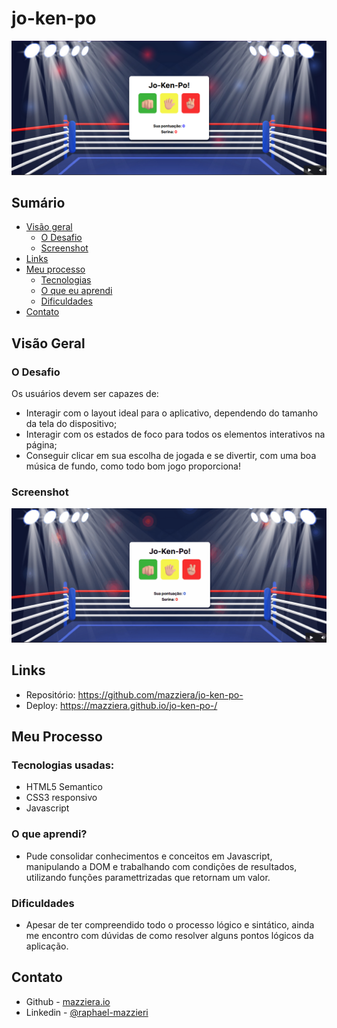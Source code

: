 # jo-ken-po

![](./src/design/preview-jokenpo-desktop.png)

## Sumário

- [Visão geral](#visão-geral)
  - [O Desafio](#o-desafio)
  - [Screenshot](#screenshot)
- [Links](#links)
- [Meu processo](#meu-processo)
  - [Tecnologias](#tecnologias-usadas)
  - [O que eu aprendi](#o-que-aprendi)
  - [Dificuldades](#dificuldades)
- [Contato](#contato)


## Visão Geral


### O Desafio

Os usuários devem ser capazes de:

- Interagir com o layout ideal para o aplicativo, dependendo do tamanho da tela do dispositivo;
- Interagir com os estados de foco para todos os elementos interativos na página;
- Conseguir clicar em sua escolha de jogada e se divertir, com uma boa música de fundo, como todo bom jogo proporciona!

### Screenshot

![](./src/design/jo-ken-po-game.gif)



## Links

- Repositório: https://github.com/mazziera/jo-ken-po-
- Deploy: https://mazziera.github.io/jo-ken-po-/

## Meu Processo

### Tecnologias usadas:

- HTML5 Semantico
- CSS3 responsivo
- Javascript


### O que aprendi?

- Pude consolidar conhecimentos e conceitos em Javascript, manipulando a DOM e trabalhando com condições de resultados, utilizando funções paramettrizadas que retornam um valor.

### Dificuldades

- Apesar de ter compreendido todo o processo lógico e sintático, ainda me encontro com dúvidas de como resolver alguns pontos lógicos da aplicação. 

## Contato

- Github - [mazziera.io](https://github.com/mazziera)
- Linkedin - [@raphael-mazzieri](https://www.linkedin.com/in/raphael-mazzieri/)


